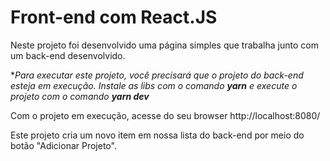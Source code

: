 # Front-end com React.JS

Neste projeto foi desenvolvido uma página simples que trabalha junto com um back-end desenvolvido.

**Para executar este projeto, você precisará que o projeto do back-end esteja em execução. Instale as libs com o comando **yarn** e execute o projeto com o comando **yarn dev***

Com o projeto em execução, acesse do seu browser http://localhost:8080/

Este projeto cria um novo item em nossa lista do back-end por meio do botão "Adicionar Projeto".
 

